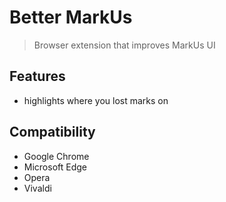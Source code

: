# Better MarkUs
> Browser extension that improves MarkUs UI

## Features
- highlights where you lost marks on 

## Compatibility 
- Google Chrome
- Microsoft Edge
- Opera
- Vivaldi

